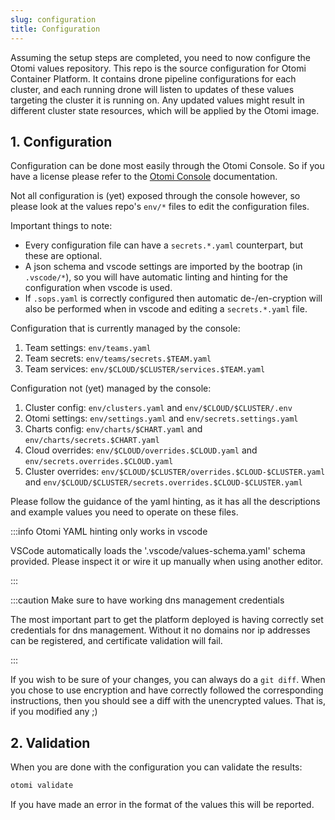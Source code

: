 ```yaml
---
slug: configuration
title: Configuration
---
```


Assuming the setup steps are completed, you need to now configure the Otomi values repository. This repo is the source configuration for Otomi Container Platform. It contains drone pipeline configurations for each cluster, and each running drone will listen to updates of these values targeting the cluster it is running on. Any updated values might result in different cluster state resources, which will be applied by the Otomi image.

## 1. Configuration

Configuration can be done most easily through the Otomi Console. So if you have a license please refer to the [Otomi Console](console) documentation.

Not all configuration is (yet) exposed through the console however, so please look at the values repo's `env/*` files to edit the configuration files.

Important things to note:

- Every configuration file can have a `secrets.*.yaml` counterpart, but these are optional.
- A json schema and vscode settings are imported by the bootrap (in `.vscode/*`), so you will have automatic linting and hinting for the configuration when vscode is used.
- If `.sops.yaml` is correctly configured then automatic de-/en-cryption will also be performed when in vscode and editing a `secrets.*.yaml` file.

Configuration that is currently managed by the console:

1. Team settings: `env/teams.yaml`
2. Team secrets: `env/teams/secrets.$TEAM.yaml`
3. Team services: `env/$CLOUD/$CLUSTER/services.$TEAM.yaml`

Configuration not (yet) managed by the console:

1. Cluster config: `env/clusters.yaml` and `env/$CLOUD/$CLUSTER/.env`
2. Otomi settings: `env/settings.yaml` and `env/secrets.settings.yaml`
3. Charts config: `env/charts/$CHART.yaml` and `env/charts/secrets.$CHART.yaml`
4. Cloud overrides: `env/$CLOUD/overrides.$CLOUD.yaml` and `env/secrets.overrides.$CLOUD.yaml`
5. Cluster overrides: `env/$CLOUD/$CLUSTER/overrides.$CLOUD-$CLUSTER.yaml` and `env/$CLOUD/$CLUSTER/secrets.overrides.$CLOUD-$CLUSTER.yaml`

Please follow the guidance of the yaml hinting, as it has all the descriptions and example values you need to operate on these files.

:::info Otomi YAML hinting only works in vscode

VSCode automatically loads the '.vscode/values-schema.yaml' schema provided. Please inspect it or wire it up manually when using another editor.

:::

:::caution Make sure to have working dns management credentials

The most important part to get the platform deployed is having correctly set credentials for dns management. Without it no domains nor ip addresses can be registered, and certificate validation will fail.

:::

If you wish to be sure of your changes, you can always do a `git diff`. When you chose to use encryption and have correctly followed the corresponding instructions, then you should see a diff with the unencrypted values. That is, if you modified any ;)

## 2. Validation

When you are done with the configuration you can validate the results:

```bash
otomi validate
```

If you have made an error in the format of the values this will be reported.
